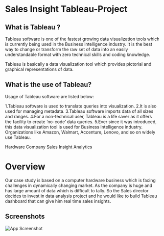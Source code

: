 # Sales Insight Tableau-Project


## What is Tableau ?

Tableau software is one of the fastest growing data visualization tools which is currently being used in the Business intelligence industry. It is the best way to change or transform the raw set of data into an easily understandable format with zero technical skills and coding knowledge.

Tableau is basically a data visualization tool which provides pictorial and graphical representations of data.
## What is the use of Tableau?
Usage of Tableau software are listed below:

1.Tableau software is used to translate queries into visualization. 2.It is also used for managing metadata. 3.Tableau software imports data of all sizes and ranges. 4.For a non-technical user, Tableau is a life saver as it offers the facility to create ‘no-code’ data queries. 5.Ever since it was introduced, this data visualization tool is used for Business Intelligence industry. Organizations like Amazon, Walmart, Accenture, Lenovo, and so on widely use Tableau.

Hardware Company Sales Insight Analytics
# Overview


Our case study is based on a computer hardware business which is facing challenges in dynamically changing market. As the company is huge and has large amount of data which is difficult to tally. So the Sales director decides to invest in data analysis project and he would like to build Tableau dashboard that can give him real time sales insights.
## Screenshots

![App Screenshot](https://www.linkpicture.com/q/Final-Dashboard.png)


